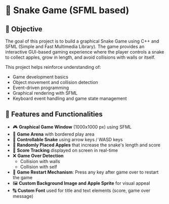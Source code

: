 
  # 🐍 Snake Game (SFML based)

  ## 🎯 Objective
  The goal of this project is to build a graphical Snake Game using C++ and SFML (Simple and Fast Multimedia Library). The game provides an interactive GUI-based gaming experience where the player controls a snake to collect apples, grow in length, and avoid collisions with walls or itself.

  This project helps reinforce understanding of:

  - Game development basics  
  - Object movement and collision detection  
  - Event-driven programming  
  - Graphical rendering with SFML  
  - Keyboard event handling and game state management  

  ## 🚀 Features and Functionalities

  - 🎮 **Graphical Game Window** (1000x1000 px) using SFML  
  - 🔲 **Game Arena** with bordered play area  
  - 🐍 **Controllable Snake** using arrow keys / WASD keys  
  - 🍎 **Randomly Placed Apples** that increase the snake's length and score  
  - 🧠 **Score Tracking** displayed on screen in real-time  
  - ❌ **Game Over Detection**
    - Collision with walls  
    - Collision with self  
  - 🔄 **Game Restart Mechanism**: Press any key after game over to restart the game  
  - 🖼️ **Custom Background Image and Apple Sprite** for visual appeal  
  - 🔠 **Custom Font** used for title and text elements (score, game over message)  
